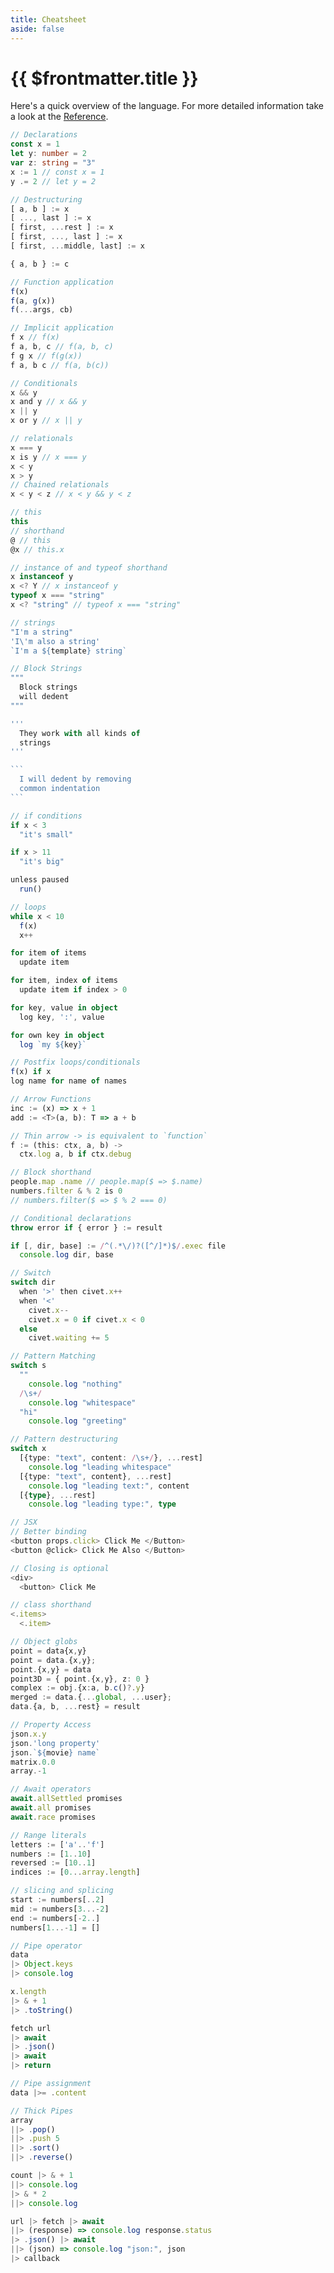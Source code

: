 ```yaml
---
title: Cheatsheet
aside: false
---
```


# {{ $frontmatter.title }}

Here's a quick overview of the language. For more detailed information take a look at the [Reference](/reference).

<style>
  .cheatsheet {
    display: grid;
    gap: 8px;
    grid-template-columns: 1fr 1fr
  }
  @media (max-width: 767px) {
    .cheatsheet {
      grid-template-columns: 1fr
    }
  }
  .cheatsheet > div.language-ts {
    margin: 0 !important
  }
  .cheatsheet > div.language-ts > span.lang{
    display: none
  }
</style>

<div className="cheatsheet">

```ts
// Declarations
const x = 1
let y: number = 2
var z: string = "3"
x := 1 // const x = 1
y .= 2 // let y = 2

// Destructuring
[ a, b ] := x
[ ..., last ] := x
[ first, ...rest ] := x
[ first, ..., last ] := x
[ first, ...middle, last] := x

{ a, b } := c

```

```ts
// Function application
f(x)
f(a, g(x))
f(...args, cb)

// Implicit application
f x // f(x)
f a, b, c // f(a, b, c)
f g x // f(g(x))
f a, b c // f(a, b(c))

```

```ts
// Conditionals
x && y
x and y // x && y
x || y
x or y // x || y

// relationals
x === y
x is y // x === y
x < y
x > y
// Chained relationals
x < y < z // x < y && y < z
```

```ts
// this
this
// shorthand
@ // this
@x // this.x

// instance of and typeof shorthand
x instanceof y
x <? Y // x instanceof y
typeof x === "string"
x <? "string" // typeof x === "string"
```

`````ts
// strings
"I'm a string"
'I\'m also a string'
`I'm a ${template} string`

// Block Strings
"""
  Block strings
  will dedent
"""

'''
  They work with all kinds of
  strings
'''

```
  I will dedent by removing
  common indentation
```

`````

```ts
// if conditions
if x < 3
  "it's small"

if x > 11
  "it's big"

unless paused
  run()

// loops
while x < 10
  f(x)
  x++

for item of items
  update item

for item, index of items
  update item if index > 0

for key, value in object
  log key, ':', value

for own key in object
  log `my ${key}`
```

```ts
// Postfix loops/conditionals
f(x) if x
log name for name of names

```

```ts
// Arrow Functions
inc := (x) => x + 1
add := <T>(a, b): T => a + b

// Thin arrow -> is equivalent to `function`
f := (this: ctx, a, b) ->
  ctx.log a, b if ctx.debug

```

```ts
// Block shorthand
people.map .name // people.map($ => $.name)
numbers.filter & % 2 is 0
// numbers.filter($ => $ % 2 === 0)

// Conditional declarations
throw error if { error } := result

if [, dir, base] := /^(.*\/)?([^/]*)$/.exec file
  console.log dir, base
```

```ts
// Switch
switch dir
  when '>' then civet.x++
  when '<'
    civet.x--
    civet.x = 0 if civet.x < 0
  else
    civet.waiting += 5
```

```ts
// Pattern Matching
switch s
  ""
    console.log "nothing"
  /\s+/
    console.log "whitespace"
  "hi"
    console.log "greeting"
```

```ts
// Pattern destructuring
switch x
  [{type: "text", content: /\s+/}, ...rest]
    console.log "leading whitespace"
  [{type: "text", content}, ...rest]
    console.log "leading text:", content
  [{type}, ...rest]
    console.log "leading type:", type
```

```ts
// JSX
// Better binding
<button props.click> Click Me </Button>
<button @click> Click Me Also </Button>

// Closing is optional
<div>
  <button> Click Me

// class shorthand
<.items>
  <.item>
```

```ts
// Object globs
point = data{x,y}
point = data.{x,y};
point.{x,y} = data
point3D = { point.{x,y}, z: 0 }
complex := obj.{x:a, b.c()?.y}
merged := data.{...global, ...user};
data.{a, b, ...rest} = result
```

```ts
// Property Access
json.x.y
json.'long property'
json.`${movie} name`
matrix.0.0
array.-1
```

```ts
// Await operators
await.allSettled promises
await.all promises
await.race promises
```

```ts
// Range literals
letters := ['a'..'f']
numbers := [1..10]
reversed := [10..1]
indices := [0...array.length]
```

```ts
// slicing and splicing
start := numbers[..2]
mid := numbers[3...-2]
end := numbers[-2..]
numbers[1...-1] = []
```

```ts
// Pipe operator
data
|> Object.keys
|> console.log

x.length
|> & + 1
|> .toString()

fetch url
|> await
|> .json()
|> await
|> return

// Pipe assignment
data |>= .content
```

```ts
// Thick Pipes
array
||> .pop()
||> .push 5
||> .sort()
||> .reverse()

count |> & + 1
||> console.log
|> & * 2
||> console.log

url |> fetch |> await
||> (response) => console.log response.status
|> .json() |> await
||> (json) => console.log "json:", json
|> callback
```

</div>
